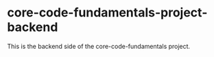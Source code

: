 # core-code-fundamentals-project-backend
This is the backend side of the core-code-fundamentals project.
